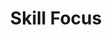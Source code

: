 ---
title: "Skill Focus"

feat:
  types: ["General"]
  description: |
    Choose a skill.
  benefit: |
    You get a +3 bonus on all checks involving that skill.
  special: |
    You can gain this feat multiple times. Its effects do not stack. Each time you take the feat, it applies to a new skill.
---